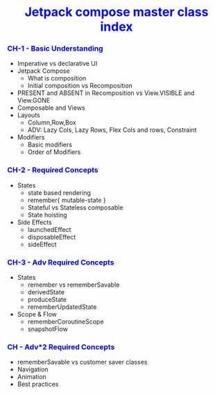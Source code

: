 <h1 style="text-align: center; color:BLUE ">Jetpack compose master class index</h1>

### <span style="color:BLUE"> CH-1 - Basic Understanding </span>
* Imperative vs declarative UI
* Jetpack Compose
    * What is composition
  * Initial composition vs Recomposition
* PRESENT and ABSENT in Recomposition vs View.VISIBLE and View.GONE
* Composable and Views 
* Layouts
  * Column,Row,Box
  * ADV: Lazy Cols, Lazy Rows, Flex Cols and rows, Constraint
* Modifiers
  * Basic modifiers 
  * Order of Modifiers

### <span style="color:BLUE"> CH-2 - Required Concepts </span>
* States
   * state based rendering 
   * remember{ mutable-state }
   * Stateful vs Stateless composable
   * State hoisting
* Side Effects 
  * launchedEffect 
  * disposableEffect
  * sideEffect

### <span style="color:BLUE"> CH-3 - Adv Required Concepts </span>
* States
  * remember vs rememberSavable 
  * derivedState
  * produceState
  * rememberUpdatedState
* Scope & Flow
  * rememberCoroutineScope
  * snapshotFlow


### <span style="color:BLUE"> CH - Adv*2 Required Concepts  </span>
* rememberSavable vs customer saver classes
* Navigation
* Animation
* Best practices
